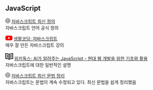 ## JavaScript

![](/graphic/web_logo.png) [자바스크립트 최신 정의](https://262.ecma-international.org/14.0/?_gl=1*18ycx3q*_ga*OTI4MTkyMjAzLjE3MTI4MDExNDg.*_ga_TDCK4DWEPP*MTcxMjgwMTE0OC4xLjEuMTcxMjgwMjAzMC4wLjAuMA..)  
자바스크립트 언어 공식 정의

![](/graphic/youtube_logo.png) [생활코딩: 자바스크립트](https://www.youtube.com/playlist?list=PLuHgQVnccGMA4uSig3hCjl7wTDeyIeZVU)  
매우 잘 만든 자바스크립트 강의

![](/graphic/book_logo.png) [위키독스: AI가 알려주는 JavaScript - 현대 웹 개발을 위한 기초와 활용](https://wikidocs.net/book/13664  )  
자바스크립트에 대한 일반적인 설명

![](/graphic/web_logo.png) [자바스크립트 최신 문법 정리](https://inpa.tistory.com/entry/JS-%F0%9F%9A%80-%EC%9E%90%EB%B0%94%EC%8A%A4%ED%81%AC%EB%A6%BD%ED%8A%B8-%EC%B5%9C%EC%8B%A0-%EB%AC%B8%EB%B2%95-%EC%A0%95%EB%A6%AC-ES6-ES12#javascript_%EC%B5%9C%EC%8B%A0_%EB%AC%B8%EB%B2%95_%EC%A0%95%EB%A6%AC_es6_~_es13)  
자바스크립트는 문법이 계속 수정되고 있다. 최신 문법을 쉽게 정리했음
